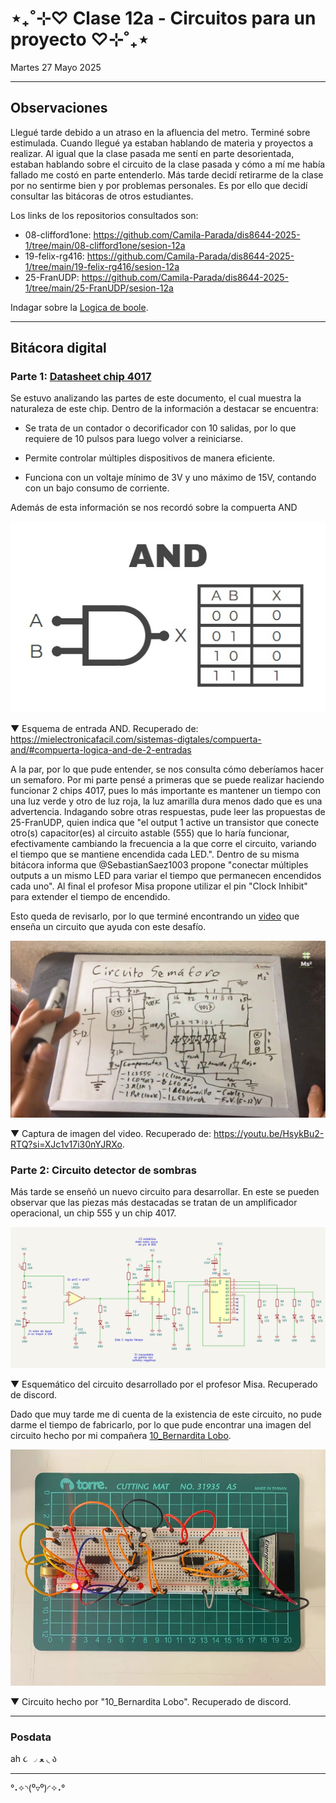 # ⋆₊˚⊹♡ Clase  12a - Circuitos para un proyecto ♡⊹˚₊⋆

Martes 27 Mayo 2025

***

## Observaciones

<!---Recordar para programar "md" (markdown): 
- https://github.com/adam-p/markdown-here/wiki/Markdown-Cheatsheet 
- https://www.markdownguide.org/basic-syntax/--->

Llegué tarde debido a un atraso en la afluencia del metro. Terminé sobre estimulada. Cuando llegué ya estaban hablando de materia y proyectos a realizar. Al igual que la clase pasada me sentí en parte desorientada, estaban hablando sobre el circuito de la clase pasada y cómo a mí me había fallado me costó en parte entenderlo. Más tarde decidí retirarme de la clase por no sentirme bien y por problemas personales. Es por ello que decidí consultar las bitácoras de otros estudiantes.

Los links de los repositorios consultados son:

- 08-clifford1one: <https://github.com/Camila-Parada/dis8644-2025-1/tree/main/08-clifford1one/sesion-12a>
- 19-felix-rg416: <https://github.com/Camila-Parada/dis8644-2025-1/tree/main/19-felix-rg416/sesion-12a>
- 25-FranUDP: <https://github.com/Camila-Parada/dis8644-2025-1/tree/main/25-FranUDP/sesion-12a>

Indagar sobre la [Logica de boole](https://es.wikipedia.org/wiki/%C3%81lgebra_de_Boole).

***

## Bitácora digital

### Parte 1: [Datasheet chip 4017](./archivos/cd4017b-mil.pdf)

Se estuvo analizando las partes de este documento, el cual muestra la naturaleza de este chip. Dentro de la información a destacar se encuentra:

- Se trata de un contador o decorificador con 10 salidas, por lo que requiere de 10 pulsos para luego volver a reiniciarse.

- Permite controlar múltiples dispositivos de manera eficiente.

- Funciona con un voltaje mínimo de 3V y uno máximo de 15V, contando con un bajo consumo de corriente.


Además de esta información se nos recordó sobre la compuerta AND

![image](./archivos/001.png)

▼ Esquema de entrada AND. Recuperado de: https://mielectronicafacil.com/sistemas-digtales/compuerta-and/#compuerta-logica-and-de-2-entradas

A la par, por lo que pude entender, se nos consulta cómo deberíamos hacer un semaforo. Por mi parte pensé a primeras que se puede realizar haciendo funcionar 2 chips 4017, pues lo más importante es mantener un tiempo con una luz verde y otro de luz roja, la luz amarilla dura menos dado que es una advertencia. Indagando sobre otras respuestas, pude leer las propuestas de 25-FranUDP, quien indica que "el output 1 active un transistor que conecte otro(s) capacitor(es) al circuito astable (555) que lo haría funcionar, efectivamente cambiando la frecuencia a la que corre el circuito, variando el tiempo que se mantiene encendida cada LED.". Dentro de su misma bitácora informa que @SebastianSaez1003 propone "conectar múltiples outputs a un mismo LED para variar el tiempo que permanecen encendidos cada uno". Al final el profesor Misa propone utilizar el pin "Clock Inhibit" para extender el tiempo de encendido.

Esto queda de revisarlo, por lo que terminé encontrando un [video](https://www.youtube.com/watch?v=HsykBu2-RTQ&ab_channel=MainstreamM2) que enseña un circuito que ayuda con este desafío.

![image](./archivos/002.png)

▼ Captura de imagen del video. Recuperado de: https://youtu.be/HsykBu2-RTQ?si=XJc1v17i30nYJRXo.

### Parte 2: Circuito detector de sombras

Más tarde se enseñó un nuevo circuito para desarrollar. En este se pueden observar que las piezas más destacadas se tratan de un amplificador operacional, un chip 555 y un chip 4017.

![image](./archivos/003.png)

▼ Esquemático del circuito desarrollado por el profesor Misa. Recuperado de discord.

Dado que muy tarde me di cuenta de la existencia de este circuito, no pude darme el tiempo de fabricarlo, por lo que pude encontrar una imagen del circuito hecho por mi compañera [10_Bernardita Lobo](https://github.com/disenoUDP/dis8644-2025-1/tree/main/10-Bernardita-lobo).

![image](./archivos/004.jpg)

▼ Circuito hecho por "10_Bernardita Lobo". Recuperado de discord.

***

### Posdata

ah  ૮ ◞ ﻌ ◟ ა

***

°˖✧◝(⁰▿⁰)◜✧˖°

